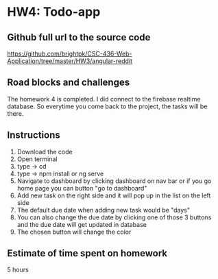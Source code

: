 # HW4: Todo-app

## Github full url to the source code

https://github.com/brightpk/CSC-436-Web-Application/tree/master/HW3/angular-reddit

## Road blocks and challenges

The homework 4 is completed. I did connect to the firebase realtime database. So everytime you come back to the project, the tasks will be there. 

## Instructions

1. Download the code 
2. Open terminal 
3. type -> cd <path to todo-app project>
4. type -> npm install or ng serve
6. Navigate to dashboard by clicking dashboard on nav bar or if you go home page you can button "go to dashboard"
7. Add new task on the right side and it will pop up in the list on the left side 
8. The default due date when adding new task would be "days"
9. You can also change the due date by clicking one of those 3 buttons and the due date will get updated in database
10. The chosen button will change the color 
 

## Estimate of time spent on homework

5 hours